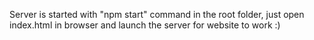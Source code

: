 Server is started with "npm start" command in the root folder,
just open index.html in browser and launch the server for website to work :)
